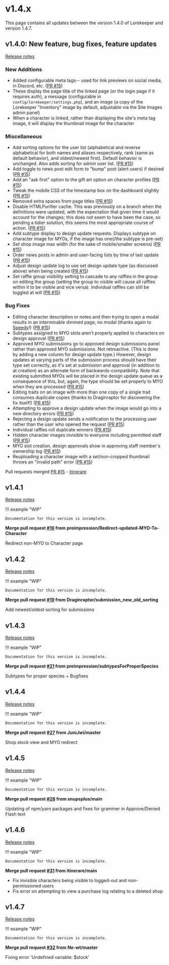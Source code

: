 # v1.4.x
This page contains all updates between the version 1.4.0 of Lorekeeper and version 1.4.7.

## v1.4.0: New feature, bug fixes, feature updates
[Release notes](https://github.com/lk-arpg/lorekeeper/releases/tag/v1.4.0)
### New Additions
- Added configurable meta tags-- used for link previews on social media, in Discord, etc. ([PR #15](https://github.com/lk-arpg/lorekeeper/pull/15))
- These display the page title of the linked page (or the login page if it requires auth), a message (configurable in `config/lorekeeper/settings.php`), and an image (a copy of the Lorekeeper "Inventory" image by default, adjustable via the Site Images admin panel)
- When a character is linked, rather than displaying the site's meta tag image, it will display the thumbnail image for the character

### Miscellaneous
- Add sorting options for the user list (alphabetical and reverse alphabetical for both names and aliases respectively, rank (same as default behavior), and oldest/newest first). Default behavior is unchanged. Also adds sorting for admin user list. ([PR #15](https://github.com/lk-arpg/lorekeeper/pull/15))
- Add toggle to news post edit form to "bump" post (alert users) if desired ([PR #15](https://github.com/lk-arpg/lorekeeper/pull/15))
- Add an "ask first" option to the gift art option on character profiles ([PR #15](https://github.com/lk-arpg/lorekeeper/pull/15))
- Tweak the mobile CSS of the timestamp box on the dashboard slightly ([PR #15](https://github.com/lk-arpg/lorekeeper/pull/15))
- Removed extra spaces from page titles ([PR #15](https://github.com/lk-arpg/lorekeeper/pull/15))
- Disable HTMLPurifier cache. This was previously on a branch when the definitions were updated, with the expectation that given time it would account for the changes; this does not seem to have been the case, so pending a tidier solution, this seems the most appropriate course of action. ([PR #15](https://github.com/lk-arpg/lorekeeper/pull/15))
- Add subtype display to design update requests. Displays subtype on character image for MYOs, if the image has one(/the subtype is pre-set)
- Set shop image max width (for the sake of mobile/smaller screens) ([PR #15](https://github.com/lk-arpg/lorekeeper/pull/15))
- Order news posts in admin and user-facing lists by time of last update ([PR #15](https://github.com/lk-arpg/lorekeeper/pull/15))
- Adjust design update log to use set design update type (as discussed above) when being created ([PR #15](https://github.com/lk-arpg/lorekeeper/pull/15))
- Set raffle group visibility setting to cascade to any raffles in the group on editing the group (setting the group to visible will cause all raffles within it to be visible and vice versa). Individual raffles can still be toggled at will ([PR #15](https://github.com/lk-arpg/lorekeeper/pull/15))

### Bug Fixes
- Editing character description or notes and then trying to open a modal results in an interminable dimmed page, no modal (thanks again to [Speedy](https://github.com/SpeedyD)!) ([PR #15](https://github.com/lk-arpg/lorekeeper/pull/15))
- Subtypes assigned to MYO slots aren't properly applied to characters on design approval ([PR #15](https://github.com/lk-arpg/lorekeeper/pull/15))
- Approved MYO submissions go to approved design submissions panel rather than approved MYO submissions. Not retroactive. (This is done by adding a new column for design update type.) However, design updates at varying parts of the submission process should have their type set correctly, as it's set at submission and approval (in addition to at creation) as an alternate form of backwards-compatibility. Note that existing submitted MYOs will be placed in the design update queue as a consequence of this, but, again, the type should be set properly to MYO when they are processed ([PR #15](https://github.com/lk-arpg/lorekeeper/pull/15))
- Editing traits on an image with more than one copy of a single trait consumes duplicate copies (thanks to Draginraptor for discovering the fix itself!) ([PR #15](https://github.com/lk-arpg/lorekeeper/pull/15))
- Attempting to approve a design update when the image would go into a new directory errors ([PR #15](https://github.com/lk-arpg/lorekeeper/pull/15))
- Rejecting a design update sends a notification to the processing user rather than the user who opened the request ([PR #15](https://github.com/lk-arpg/lorekeeper/pull/15))
- Individual raffles roll duplicate winners ([PR #15](https://github.com/lk-arpg/lorekeeper/pull/15))
- Hidden character images invisible to everyone including permitted staff ([PR #15](https://github.com/lk-arpg/lorekeeper/pull/15))
- MYO slot creation, design approvals show in approving staff member's ownership log ([PR #15](https://github.com/lk-arpg/lorekeeper/pull/15))
- Reuploading a character image with a set/non-cropped thumbnail throws an "invalid path" error ([PR #15](https://github.com/lk-arpg/lorekeeper/pull/15))

Pull requests merged
[PR #15](https://github.com/lk-arpg/lorekeeper/pull/15) - [itinerare](https://github.com/itinerare)

## v1.4.1
[Release notes](https://github.com/lk-arpg/lorekeeper/releases/tag/v1.4.1)

!!! example "WIP"

    Documentation for this version is incomplete.

**Merge pull request [#16](https://github.com/lk-arpg/lorekeeper/pull/16) from preimpression/Redirect-updated-MYO-To-Character**

Redirect non-MYO to Character page

## v1.4.2
[Release notes](https://github.com/lk-arpg/lorekeeper/releases/tag/v1.4.2)

!!! example "WIP"

    Documentation for this version is incomplete.

**Merge pull request [#19](https://github.com/lk-arpg/lorekeeper/pull/19) from Draginraptor/submission_new_old_sorting**

Add newest/oldest sorting for submissions

## v1.4.3
[Release notes](https://github.com/lk-arpg/lorekeeper/releases/tag/v1.4.3)

!!! example "WIP"

    Documentation for this version is incomplete.

**Merge pull request [#21](https://github.com/lk-arpg/lorekeeper/pull/21) from preimpression/subtypesForProperSpecies**

Subtypes for proper species + Bugfixes

## v1.4.4
[Release notes](https://github.com/lk-arpg/lorekeeper/releases/tag/v1.4.4)

!!! example "WIP"

    Documentation for this version is incomplete.

**Merge pull request [#27](https://github.com/lk-arpg/lorekeeper/pull/27) from JuniJwi/master**

Shop stock view and MYO redirect

## v1.4.5
[Release notes](https://github.com/lk-arpg/lorekeeper/releases/tag/v1.4.5)

!!! example "WIP"

    Documentation for this version is incomplete.

**Merge pull request [#28](https://github.com/lk-arpg/lorekeeper/pull/28) from snupsplus/main**

Updating of npm/yarn packages and fixes for grammer in Approve/Denied Flash text

## v1.4.6
[Release notes](https://github.com/lk-arpg/lorekeeper/releases/tag/v1.4.6)

!!! example "WIP"

    Documentation for this version is incomplete.

**Merge pull request [#31](https://github.com/lk-arpg/lorekeeper/pull/31) from itinerare/main**

- Fix invisible characters being visible to logged-out and non-permissioned users
- Fix error on attempting to view a purchase log relating to a deleted shop

## v1.4.7
[Release notes](https://github.com/lk-arpg/lorekeeper/releases/tag/v1.4.7)

!!! example "WIP"

    Documentation for this version is incomplete.

**Merge pull request [#32](https://github.com/lk-arpg/lorekeeper/pull/32) from Ne-wt/master**

Fixing error 'Undefined variable: $stock'
